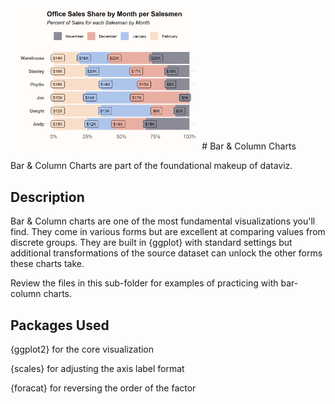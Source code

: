 <img src="./example_bar-column-chart.png" width="60%" height="60%" alt="Example Bar-Column Charts"/>
# Bar & Column Charts

Bar & Column Charts are part of the foundational makeup of dataviz.

## Description

Bar & Column charts are one of the most fundamental visualizations you'll find. They come in various forms but are excellent at comparing values from
discrete groups. They are built in {ggplot} with standard settings but additional transformations of the source dataset can unlock the other forms these charts
take.

Review the files in this sub-folder for examples of practicing with bar-column charts.

## Packages Used

{ggplot2} for the core visualization

{scales} for adjusting the axis label format

{foracat} for reversing the order of the factor
